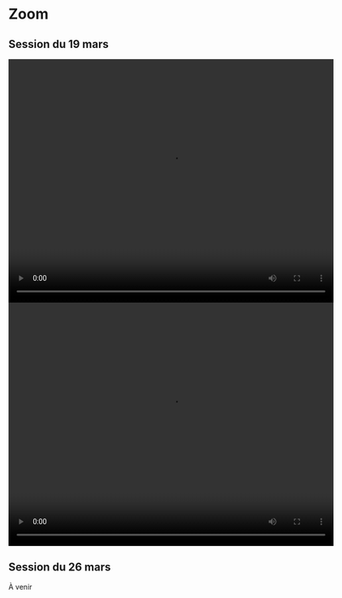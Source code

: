 # Zoom

## Session du 19 mars
 <video width="640" height="480" controls>
  <source src="zoom/zoom_19mars_partie1.mp4" type="video/mp4">
Your browser does not support the video tag.
</video> 
 <video width="640" height="480" controls>
  <source src="zoom/zoom_19mars_partie2.mp4" type="video/mp4">
Your browser does not support the video tag.
</video> 


## Session du 26 mars

À venir 
